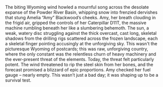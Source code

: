 The biting Wyoming wind howled a mournful song across the desolate expanse of the Powder River Basin, whipping snow into frenzied dervishes that stung Amelia “Amy” Blackwood’s cheeks.  Amy, her breath clouding in the frigid air, gripped the controls of her Caterpillar D11T, the massive machine rumbling beneath her like a slumbering behemoth.  The sun, a weak, watery disc struggling against the thick overcast, cast long, skeletal shadows from the drilling rigs scattered across the frozen landscape, each a skeletal finger pointing accusingly at the unforgiving sky.  This wasn't the picturesque Wyoming of postcards; this was raw, unforgiving country, where the only constant was the relentless churn of heavy machinery and the ever-present threat of the elements.  Today, the threat felt particularly potent.  The wind threatened to rip the steel skin from her bones, and the forecast promised a blizzard of epic proportions.  Amy checked her fuel gauge – nearly empty.  This wasn’t just a bad day; it was shaping up to be a survival test.
